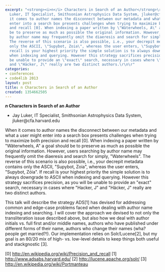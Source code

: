 ```yaml
---
excerpt: "<strong><i>n</i> Characters in Search of an Author</strong>\r\n<ul>\r\n<li>Jay
  Luker, IT Specialist, Smithsonian Astrophysics Data System, jluker@cfa.harvard.edu</li>\r\n</ul>\r\n\r\nWhen
  it comes to author names the disconnect between our metadata and what a user might
  enter into a search box presents challenges when trying to maximize both precision
  and recall [0]. When indexing a paper written by \"Wäterwheels, A\" a goal should
  be to preserve as much as possible the original information. However, users searching
  by author name may frequently omit the diaeresis and search for simply, \"Waterwheels\".
  The reverse of this scenario is also possible, i.e., your decrepit metadata contains
  only the ASCII, \"Supybot, Zoia\", whereas the user enters, \"Supybot, Zóia\". If
  recall is your highest priority the simple solution is to always downgrade to ASCII
  when indexing and querying. However this strategy sacrifices precision, as you will
  be unable to provide an \"exact\" search, necessary in cases where \"Hacker, J\"
  and \"Häcker, J\" really are two distinct authors.\r\n\r"
categories:
- conferences
- code4lib 2013
layout: post
title: n Characters in Search of an Author
created: 1354662505
---
```

<strong><i>n</i> Characters in Search of an Author</strong>
<ul>
<li>Jay Luker, IT Specialist, Smithsonian Astrophysics Data System, jluker@cfa.harvard.edu</li>
</ul>

When it comes to author names the disconnect between our metadata and what a user might enter into a search box presents challenges when trying to maximize both precision and recall [0]. When indexing a paper written by "Wäterwheels, A" a goal should be to preserve as much as possible the original information. However, users searching by author name may frequently omit the diaeresis and search for simply, "Waterwheels". The reverse of this scenario is also possible, i.e., your decrepit metadata contains only the ASCII, "Supybot, Zoia", whereas the user enters, "Supybot, Zóia". If recall is your highest priority the simple solution is to always downgrade to ASCII when indexing and querying. However this strategy sacrifices precision, as you will be unable to provide an "exact" search, necessary in cases where "Hacker, J" and "Häcker, J" really are two distinct authors.

This talk will describe the strategy ADS[1] has devised for addressing common and edge-case problems faced when dealing with author name indexing and searching. I will cover the approach we devised to not only the transliteration issue described above, but also how we deal with author initials vs. full first and/or middle names, authors who have published under different forms of their name, authors who change their names (wha? people get married?!). Our implementation relies on Solr/Lucene[2], but my goal is an 80/20 mix of high- vs. low-level details to keep things both useful and stackgnostic [3].

[0] <a href="http://en.wikipedia.org/wiki/Precision_and_recall">http://en.wikipedia.org/wiki/Precision_and_recall</a> 
[1] <a href="http://www.adsabs.harvard.edu/">http://www.adsabs.harvard.edu/</a> 
[2] <a href="http://lucene.apache.org/solr/">http://lucene.apache.org/solr/</a> 
[3] <a href="http://en.wikipedia.org/wiki/Portmanteau">http://en.wikipedia.org/wiki/Portmanteau</a>
